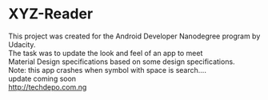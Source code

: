 # XYZ-Reader

This project was created for the Android Developer Nanodegree program by Udacity.<br/>
The task was to update the look and feel of an app to meet <br/>Material Design specifications based on some design specifications.<br/>
Note: this app crashes when symbol with space is search....<br/>
update coming soon<br/>
http://techdepo.com.ng
